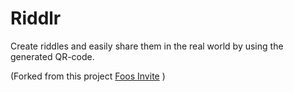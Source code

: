 # Riddlr
Create riddles and easily share them in the real world by using the generated QR-code.

(Forked from this project [Foos Invite](https://github.com/oleeskild/foos-invite) )